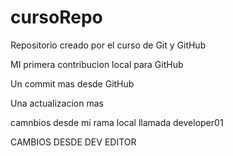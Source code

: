 # cursoRepo

Repositorio creado por el curso de Git y GitHub

MI primera contribucion local para GitHub

Un commit mas desde GitHub

Una actualizacion mas


camnbios desde mi rama local llamada developer01

CAMBIOS DESDE DEV EDITOR